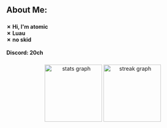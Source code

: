 <h2 align="left">About Me:</h2>

###

<h4 align="left">✗ Hi, I'm atomic<br>✗ Luau<br>✗ no skid<br><br> Discord: 20ch</h4>

###

<div align="center">
  <img src="https://github-readme-stats.vercel.app/api?username=20ch&hide_title=false&hide_rank=false&show_icons=false&include_all_commits=false&count_private=true&disable_animations=false&theme=city_lights&locale=en&hide_border=true" height="150" alt="stats graph"  />
  <img src="https://streak-stats.demolab.com?user=20ch&locale=en&mode=daily&theme=city_lights&hide_border=false&border_radius=5" height="150" alt="streak graph"  />
</div>

###

